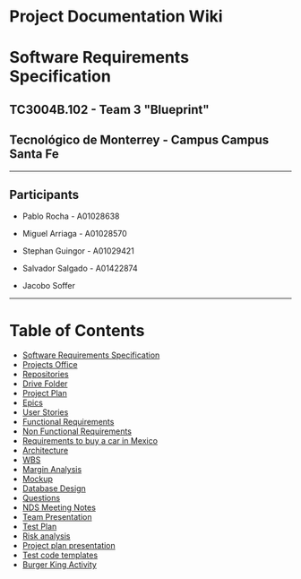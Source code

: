 # Project Documentation Wiki

# Software Requirements Specification

## TC3004B.102 - Team 3 "Blueprint"

## Tecnológico de Monterrey - Campus Campus Santa Fe

---

## Participants

- Pablo Rocha - A01028638

- Miguel Arriaga - A01028570

- Stephan Guingor - A01029421

- Salvador Salgado - A01422874

- Jacobo Soffer

---

# Table of Contents

- [Software Requirements Specification](SRS.md)
- [Projects Office](wiki/Office.md)
- [Repositories](wiki/Repositories.md)
- [Drive Folder](wiki/Drive%20folder.md)
- [Project Plan](wiki/Project%20Plan.md)
- [Epics](wiki/Epics.md)
- [User Stories](wiki/User%20Stories.md)
- [Functional Requirements](wiki/Functional%20requirements.md)
- [Non Functional Requirements](wiki/Non%20Functional%20requirements.md)
- [Requirements to buy a car in Mexico](wiki/Requirements%20to%20buy%20a%20car%20in%20Mexico.md)
- [Architecture](wiki/Architecture.md)
- [WBS](wiki/WBS.md)
- [Margin Analysis](wiki/Margin%20analysis.md)
- [Mockup](wiki/Mockup.md)
- [Database Design](wiki/Database%20design.md)
- [Questions](wiki/Questions.md)
- [NDS Meeting Notes](wiki/NDS%20meeting%20notes.md)
- [Team Presentation](wiki/Team%20Presentation.md)
- [Test Plan](wiki/Test%20Plan.md)
- [Risk analysis](wiki/Risk%20analysis.md)
- [Project plan presentation](wiki/Project%20plan%20presentation.md)
- [Test code templates](wiki/Test%20code%20templates.md)
- [Burger King Activity](wiki/Burger%20King%20Activity.md)